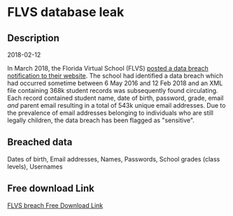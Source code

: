 # FLVS database leak

## Description

2018-02-12

In March 2018, the Florida Virtual School (FLVS) <a href="https://www.flvs.net/notices?source=homepage" target="_blank" rel="noopener">posted a data breach notification to their website</a>. The school had identified a data breach which had occurred sometime between 6 May 2016 and 12 Feb 2018 and an XML file containing 368k student records was subsequently found circulating. Each record contained student name, date of birth, password, grade, email <em>and</em> parent email resulting in a total of 543k unique email addresses. Due to the prevalence of email addresses belonging to individuals who are still legally children, the data breach has been flagged as &quot;sensitive&quot;.

## Breached data

Dates of birth, Email addresses, Names, Passwords, School grades (class levels), Usernames

## Free download Link

[FLVS breach Free Download Link](https://tinyurl.com/2b2k277t)